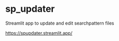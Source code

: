 # sp_updater
Streamlit app to update and edit searchpattern files

https://spupdater.streamlit.app/
